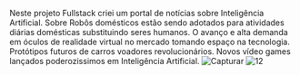 Neste projeto Fullstack criei um portal de notícias sobre Inteligência Artificial. 
Sobre Robôs domésticos estão sendo adotados para atividades diárias domésticas substituindo seres humanos.
O avanço e alta demanda em óculos de realidade virtual no mercado tomando espaço na tecnologia.
Protótipos futuros de carros voadores revolucionários.
Novos vídeo games lançados poderozissimos em Inteligência Artificial. ![Capturar](https://github.com/user-attachments/assets/42d05dff-9d3e-42d0-aefb-cfb93e625ebc)
![12](https://github.com/user-attachments/assets/857b7c13-7ccc-480d-a9b4-0a77561a0a86)
